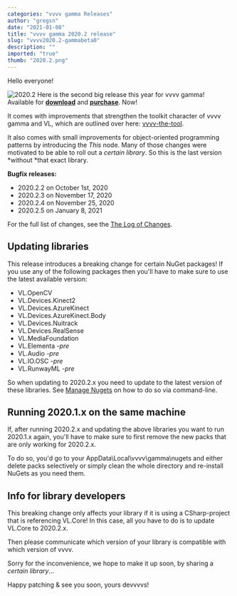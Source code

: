 ```yaml
---
categories: "vvvv gamma Releases"
author: "gregsn"
date: "2021-01-08"
title: "vvvv gamma 2020.2 release"
slug: "vvvv2020.2-gammabeta0"
description: ""
imported: "true"
thumb: "2020.2.png"
---
```


Hello everyone!

![2020.2](2020.2.png)
Here is the second big release this year for vvvv gamma! Available for **[download](https://visualprogramming.net/#Download)** and **[purchase](https://store.vvvv.org)**. Now!

It comes with improvements that strengthen the toolkit character of vvvv gamma and VL, which are outlined over here: [vvvv-the-tool](/blog/2020/vvvv-the-tool).

It also comes with small improvements for object-oriented programming patterns by introducing the *This* node. Many of those changes were motivated to be able to roll out a *certain library*. So this is the last version *without *that exact library.

**Bugfix releases:**
* 2020.2.2 on October 1st, 2020
* 2020.2.3 on November 17, 2020
* 2020.2.4 on November 25, 2020
* 2020.2.5 on January 8, 2021

For the full list of changes, see the [The Log of Changes](https://thegraybook.vvvv.org/changelog/2020.2.html).

## Updating libraries

This release introduces a breaking change for certain NuGet packages! If you use any of the following packages then you'll have to make sure to use the latest available version:

* VL.OpenCV
* VL.Devices.Kinect2
* VL.Devices.AzureKinect
* VL.Devices.AzureKinect.Body
* VL.Devices.Nuitrack
* VL.Devices.RealSense
* VL.MediaFoundation
* VL.Elementa *-pre*
* VL.Audio *-pre*
* VL.IO.OSC *-pre*
* VL.RunwayML *-pre*

So when updating to 2020.2.x you need to update to the latest version of these libraries. See [Manage Nugets](https://thegraybook.vvvv.org/reference/libraries/dependencies.html#manage-nugets) on how to do so via command-line.

## Running 2020.1.x on the same machine

If, after running 2020.2.x and updating the above libraries you want to run 2020.1.x again, you'll have to make sure to first remove the new packs that are only working for 2020.2.x.

To do so, you'd go to your 
    AppData\Local\vvvv\gamma\nugets
and either delete packs selectively or simply clean the whole directory and re-install NuGets as you need them. 

## Info for library developers

This breaking change only affects your library if it is using a CSharp-project that is referencing VL.Core! In this case, all you have to do is to update VL.Core to 2020.2.x.

Then please communicate which version of your library is compatible with which version of vvvv.

Sorry for the inconvenience, we hope to make it up soon, by sharing a *certain library*...

Happy patching & see you soon,
yours devvvvs!
